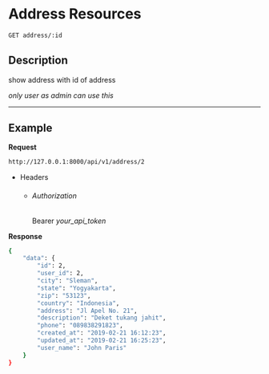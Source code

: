 # Address Resources

```bash
GET address/:id
```
## Description
show address with id of address

_only user as admin can use this_
***
## Example

**Request**

```bash
http://127.0.0.1:8000/api/v1/address/2
```
- Headers
    - ###### Authorization
        Bearer _your_api_token_

**Response**

```bash
{
    "data": {
        "id": 2,
        "user_id": 2,
        "city": "Sleman",
        "state": "Yogyakarta",
        "zip": "53123",
        "country": "Indonesia",
        "address": "Jl Apel No. 21",
        "description": "Deket tukang jahit",
        "phone": "089838291823",
        "created_at": "2019-02-21 16:12:23",
        "updated_at": "2019-02-21 16:25:23",
        "user_name": "John Paris"
    }
}
```
